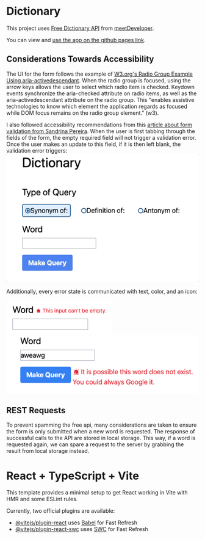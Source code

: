 # Dictionary

This project uses [Free Dictionary API](https://dictionaryapi.dev/) from [meetDeveloper](https://github.com/meetDeveloper).

You can view and [use the app on the github pages link](https://dl-little.github.io/dictionary/).

## Considerations Towards Accessibility

The UI for the form follows the example of [W3.org's Radio Group Example Using aria-activedescendant](https://www.w3.org/WAI/ARIA/apg/patterns/radio/examples/radio-activedescendant/). When the radio group is focused, using the arrow keys allows the user to select which radio item is checked. Keydown events synchronize the aria-checked attribute on radio items, as well as the aria-activedescendant attribute on the radio group. This "enables assistive technologies to know which element the application regards as focused while DOM focus remains on the radio group element." (w3).

I also followed accessibility recommendations from this [article about form validation from Sandrina Pereira](https://www.smashingmagazine.com/2023/02/guide-accessible-form-validation/#afterward-validation). When the user is first tabbing through the fields of the form, the empty required field will not trigger a validation error. Once the user makes an update to this field, if it is then left blank, the validation error triggers:
<img src="./img/demo.gif" alt="A gif demonstrating behavior of the input validation." width="" />

Additionally, every error state is communicated with text, color, and an icon:

<img src="./img/icon.png" alt="An error message next to an invalid text input that says this input can't be empty." />

<img src="./img/validation.png" alt="An error message that says its possible this word does not exist." />

## REST Requests

To prevent spamming the free api, many considerations are taken to ensure the form is only submitted when a new word is requested. The response of successful calls to the API are stored in local storage. This way, if a word is requested again, we can spare a request to the server by grabbing the result from local storage instead.

# React + TypeScript + Vite

This template provides a minimal setup to get React working in Vite with HMR and some ESLint rules.

Currently, two official plugins are available:

- [@vitejs/plugin-react](https://github.com/vitejs/vite-plugin-react/blob/main/packages/plugin-react/README.md) uses [Babel](https://babeljs.io/) for Fast Refresh
- [@vitejs/plugin-react-swc](https://github.com/vitejs/vite-plugin-react-swc) uses [SWC](https://swc.rs/) for Fast Refresh

